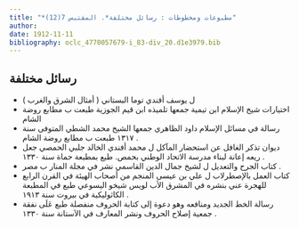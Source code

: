```yaml
---
title: "*مطبوعات ومخطوطات : رسائل مختلفة*. المقتبس 7(12)"
author: 
date: 1912-11-11
bibliography: oclc_4770057679-i_83-div_20.d1e3979.bib
---
```




##  رسائل مختلفة 



- ( أمثال الشرق والغرب ) ل  يوسف أفندي توما البستاني 
-  اختيارات  شيخ الإسلام ابن تيمية  جمعها تلميذه  ابن قيم الجوزية  طبعت ب  مطابع روضة الشام 
-  رسالة في مسائل الإسلام  داود الظاهري  جمعها  الشيخ  محمد  الشطي  المتوفى سنة  ١٣١٧  طبعت ب  مطابع روضة الشام  . 
-  ديوان تذكر الغافل عن استحضار المآكل ل  محمد أفندي الخالد جلبي الحمصي  جعل ريعه إعانة لبناء  مدرسة الاتحاد الوطني  بحمص. طبع بمطبعة حماة سنة  ١٣٣٠  . 
-  كتاب الجرح والتعديل  ل  لشيخ  جمال الدين  القاسمي  نشر في مجلة  المنار  ب  مصر  . 
-  كتاب العمل بالإصطرلاب  ل  علي بن عيسى المنجم  من أصحاب الهيئة في القرن الرابع للهجرة عني بنشره في المشرق  الأب  لويس  شيخو  اليسوعي طبع في  المطبعة الكاثوليكية  في  بيروت  سنة  ١٩١٣  . 
-  رسالة الخط الجديد ومنافعه وهو دعوة إلى كتابة الحروف منفصلة طبع  عَلَى نفقة  جمعية   إصلاح الحروف ونشر المعارف  في  الآستانة  سنة  ١٣٣٠  . 

